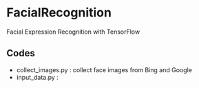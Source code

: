 # FacialRecognition
Facial Expression Recognition with TensorFlow

## Codes
* collect_images.py : collect face images from Bing and Google
* input_data.py :